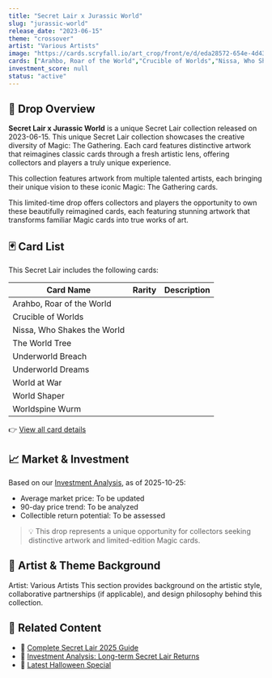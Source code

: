 ```yaml
---
title: "Secret Lair x Jurassic World"
slug: "jurassic-world"
release_date: "2023-06-15"
theme: "crossover"
artist: "Various Artists"
image: "https://cards.scryfall.io/art_crop/front/e/d/eda28572-654e-4d43-b88c-cf8c8b0f5eb5.jpg?1575842789"
cards: ["Arahbo, Roar of the World","Crucible of Worlds","Nissa, Who Shakes the World","The World Tree","Underworld Breach","Underworld Dreams","World at War","World Shaper","Worldspine Wurm"]
investment_score: null
status: "active"
---
```


## 💠 Drop Overview
**Secret Lair x Jurassic World** is a unique Secret Lair collection released on 2023-06-15. This unique Secret Lair collection showcases the creative diversity of Magic: The Gathering. Each card features distinctive artwork that reimagines classic cards through a fresh artistic lens, offering collectors and players a truly unique experience.

This collection features artwork from multiple talented artists, each bringing their unique vision to these iconic Magic: The Gathering cards.

This limited-time drop offers collectors and players the opportunity to own these beautifully reimagined cards, each featuring stunning artwork that transforms familiar Magic cards into true works of art.

## 🃏 Card List
This Secret Lair includes the following cards:

| Card Name | Rarity | Description |
|-----------|---------|-------------|
| Arahbo, Roar of the World |  |  |
| Crucible of Worlds |  |  |
| Nissa, Who Shakes the World |  |  |
| The World Tree |  |  |
| Underworld Breach |  |  |
| Underworld Dreams |  |  |
| World at War |  |  |
| World Shaper |  |  |
| Worldspine Wurm |  |  |

👉 [View all card details](/cards?drop=jurassic-world)

## 📈 Market & Investment
Based on our [Investment Analysis](/investment/jurassic-world), as of 2025-10-25:
- Average market price: To be updated
- 90-day price trend: To be analyzed
- Collectible return potential: To be assessed

> 💡 This drop represents a unique opportunity for collectors seeking distinctive artwork and limited-edition Magic cards.

## 🎨 Artist & Theme Background
Artist: Various Artists
This section provides background on the artistic style, collaborative partnerships (if applicable), and design philosophy behind this collection.

## 🔗 Related Content
- 📰 [Complete Secret Lair 2025 Guide](/news/secret-lair-2025-complete-guide)
- 💼 [Investment Analysis: Long-term Secret Lair Returns](/investment)
- 🎃 [Latest Halloween Special](/drops/secret-scare-superdrop-2025)
